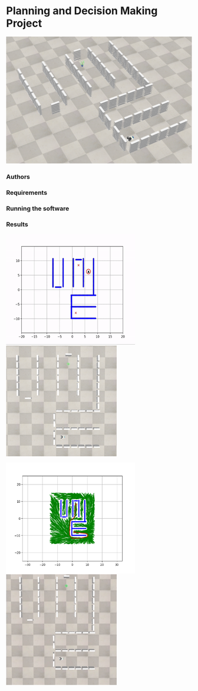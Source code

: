 # Planning and Decision Making Project

 ![Corner view](/Visualisations/scene/corner.png)

### Authors

### Requirements

### Running the software

### Results

<p float="left">
  <img src="/Visualisations/4000/path.gif" height="300" width="350" />
  <img src="/Visualisations/scene/top.png" height="300" width="300"/> 
</p>

<p float="left">
  <img src="/Visualisations/4000/path_4000.png" height="300" width="350" />
  <img src="/Visualisations/4000/simulation.gif" height="300" width="300" /> 
</p>


